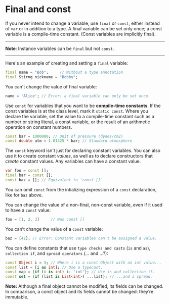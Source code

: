 # Final and const

If you never intend to change a variable, use `final` or `const`, either instead of `var` or in addition to a type. A final variable can be set only once; a const variable is a compile-time constant. (Const variables are implicitly final).

----------

**Note**: Instance variables can be `final` but not `const`.

----------

Here's an example of creating and setting a `final` variable:

```dart
final name = "Bob";     // Without a type annotation
final Stirng nickname = "Bobby";
```

You can't change the value of final variable:

```dart
name = 'Alice'; // Error: a final variable can only be set once.
```

Use `const` for variables that you want to be **compile-time constants**. If the const variables is at the class level, mark it `static const`. Where you declare the variable, set the value to a compile-time constant such as a number or string literal, a const variable, or the result of an arithmetic operation on constant numbers.

```dart
const bar = 1000000; // Unit of pressure (dynes/cm2)
const double atm = 1.01325 * bar; // Standard atmosphere
```

The `const` keyword isn't just for declaring constant variables. You can also use it to create constant *values*, as well as to declare constructors that *create* constant values. Any variables can have a constant value.

```dart
var foo = const [];
final bar = const [];
const baz = []; // Equivalent to `const []`
```

You can omit `const` from the intializing expression of a `const` declaration, like for `baz` above.

You can change the value of a non-final, non-const variable, even if it used to have a `const` value:

```dart
foo = [1, 2, 3]     // Was const []
```

You can’t change the value of a `const` variable:

```dart
baz = [42]; // Error: Constant variables can't be assigned a value.
```

You can define constants that use `type checks and casts` (`is` and `as`), `collection if`, and `spread operators` (... and ...?):

```dart
const Object i = 3; // Where i is a const Object with an int value...
const list = [i as int]; // Use a typecast.
const map = {if (i is int) i: 'int'}; // Use is and collection if.
const set = {if (list is List<int>) ...list}; // ...and a spread.
```

**Note:** Although a final object cannot be modified, its fields can be changed. In comparison, a const object and its fields cannot be changed: they’re immutable.